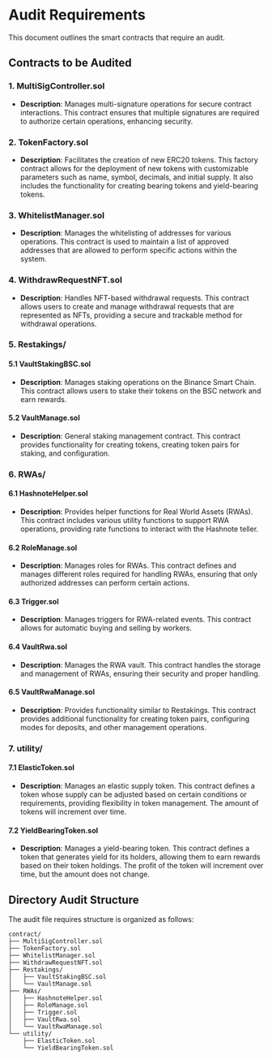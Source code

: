 # Audit Requirements

This document outlines the smart contracts that require an audit.

## Contracts to be Audited

### 1. MultiSigController.sol
- **Description**: Manages multi-signature operations for secure contract interactions. This contract ensures that multiple signatures are required to authorize certain operations, enhancing security.

### 2. TokenFactory.sol
- **Description**: Facilitates the creation of new ERC20 tokens. This factory contract allows for the deployment of new tokens with customizable parameters such as name, symbol, decimals, and initial supply. It also includes the functionality for creating bearing tokens and yield-bearing tokens.

### 3. WhitelistManager.sol
- **Description**: Manages the whitelisting of addresses for various operations. This contract is used to maintain a list of approved addresses that are allowed to perform specific actions within the system.

### 4. WithdrawRequestNFT.sol
- **Description**: Handles NFT-based withdrawal requests. This contract allows users to create and manage withdrawal requests that are represented as NFTs, providing a secure and trackable method for withdrawal operations.

### 5. Restakings/
#### 5.1 VaultStakingBSC.sol
- **Description**: Manages staking operations on the Binance Smart Chain. This contract allows users to stake their tokens on the BSC network and earn rewards.

#### 5.2 VaultManage.sol
- **Description**: General staking management contract. This contract provides functionality for creating tokens, creating token pairs for staking, and configuration.

### 6. RWAs/
#### 6.1 HashnoteHelper.sol
- **Description**: Provides helper functions for Real World Assets (RWAs). This contract includes various utility functions to support RWA operations, providing rate functions to interact with the Hashnote teller.

#### 6.2 RoleManage.sol
- **Description**: Manages roles for RWAs. This contract defines and manages different roles required for handling RWAs, ensuring that only authorized addresses can perform certain actions.

#### 6.3 Trigger.sol
- **Description**: Manages triggers for RWA-related events. This contract allows for automatic buying and selling by workers.

#### 6.4 VaultRwa.sol
- **Description**: Manages the RWA vault. This contract handles the storage and management of RWAs, ensuring their security and proper handling.

#### 6.5 VaultRwaManage.sol
- **Description**: Provides functionality similar to Restakings. This contract provides additional functionality for creating token pairs, configuring modes for deposits, and other management operations.

### 7. utility/
#### 7.1 ElasticToken.sol
- **Description**: Manages an elastic supply token. This contract defines a token whose supply can be adjusted based on certain conditions or requirements, providing flexibility in token management. The amount of tokens will increment over time.

#### 7.2 YieldBearingToken.sol
- **Description**: Manages a yield-bearing token. This contract defines a token that generates yield for its holders, allowing them to earn rewards based on their token holdings. The profit of the token will increment over time, but the amount does not change.

## Directory Audit Structure

The audit file requires structure is organized as follows:

```plaintext
contract/
├── MultiSigController.sol
├── TokenFactory.sol
├── WhitelistManager.sol
├── WithdrawRequestNFT.sol
├── Restakings/
│   ├── VaultStakingBSC.sol
│   └── VaultManage.sol
├── RWAs/
│   ├── HashnoteHelper.sol
│   ├── RoleManage.sol
│   ├── Trigger.sol
│   ├── VaultRwa.sol
│   └── VaultRwaManage.sol
└── utility/
    ├── ElasticToken.sol
    └── YieldBearingToken.sol
```